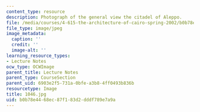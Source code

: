 ```yaml
---
content_type: resource
description: Photograph of the general view the citadel of Aleppo.
file: /media/courses/4-615-the-architecture-of-cairo-spring-2002/b0b78e4468ec87f183d2dddf789e7a9a_1046.jpg
file_type: image/jpeg
image_metadata:
  caption: ''
  credit: ''
  image-alt: ''
learning_resource_types:
- Lecture Notes
ocw_type: OCWImage
parent_title: Lecture Notes
parent_type: CourseSection
parent_uid: 6903e2f5-731a-0bfe-a3b8-4ff0493b836b
resourcetype: Image
title: 1046.jpg
uid: b0b78e44-68ec-87f1-83d2-dddf789e7a9a
---
```

